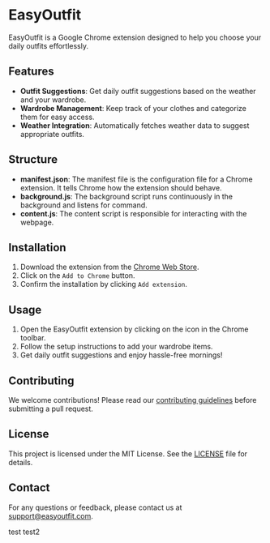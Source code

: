 # EasyOutfit

EasyOutfit is a Google Chrome extension designed to help you choose your daily outfits effortlessly.

## Features

- **Outfit Suggestions**: Get daily outfit suggestions based on the weather and your wardrobe.
- **Wardrobe Management**: Keep track of your clothes and categorize them for easy access.
- **Weather Integration**: Automatically fetches weather data to suggest appropriate outfits.

## Structure

- **manifest.json**: The manifest file is the configuration file for a Chrome extension. It tells Chrome how the extension should behave.
- **background.js**: The background script runs continuously in the background and listens for command.
- **content.js**: The content script is responsible for interacting with the webpage.

## Installation

1. Download the extension from the [Chrome Web Store](#).
2. Click on the `Add to Chrome` button.
3. Confirm the installation by clicking `Add extension`.

## Usage

1. Open the EasyOutfit extension by clicking on the icon in the Chrome toolbar.
2. Follow the setup instructions to add your wardrobe items.
3. Get daily outfit suggestions and enjoy hassle-free mornings!

## Contributing

We welcome contributions! Please read our [contributing guidelines](#) before submitting a pull request.

## License

This project is licensed under the MIT License. See the [LICENSE](LICENSE) file for details.

## Contact

For any questions or feedback, please contact us at [support@easyoutfit.com](mailto:support@easyoutfit.com).

test
test2
